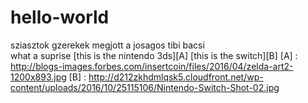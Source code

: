 # hello-world
sziasztok gzerekek megjott a josagos tibi bacsi  
what a suprise
[this is the nintendo 3ds][A]
[this is the switch][B]
[A] : http://blogs-images.forbes.com/insertcoin/files/2016/04/zelda-art2-1200x893.jpg
[B] : http://d212zkhdmlqsk5.cloudfront.net/wp-content/uploads/2016/10/25115106/Nintendo-Switch-Shot-02.jpg
